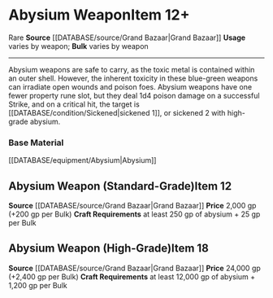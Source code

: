 ﻿---
id: '1409'
item_category: Weapons
item_subcategory: Precious Material Weapons
level: '12'
name: Abysium Weapon
price: 2,000 gp (+200 gp per Bulk)
rarity: Rare
source: '[[DATABASE/source/Grand Bazaar|Grand Bazaar]]'
trait:
- '[[DATABASE/trait/Rare|Rare]]'
type: Item
usage: varies by weapon

---
# Abysium Weapon<span class="item-type">Item 12+</span>

<span class="trait-rare item-trait">Rare</span>
**Source** [[DATABASE/source/Grand Bazaar|Grand Bazaar]]
**Usage** varies by weapon; **Bulk** varies by weapon

---
Abysium weapons are safe to carry, as the toxic metal is contained within an outer shell. However, the inherent toxicity in these blue-green weapons can irradiate open wounds and poison foes. Abysium weapons have one fewer property rune slot, but they deal 1d4 poison damage on a successful Strike, and on a critical hit, the target is [[DATABASE/condition/Sickened|sickened 1]], or sickened 2 with high-grade abysium.

### Base Material

[[DATABASE/equipment/Abysium|Abysium]]

## Abysium Weapon (Standard-Grade)<span class="item-type">Item 12</span>

**Source** [[DATABASE/source/Grand Bazaar|Grand Bazaar]]
**Price** 2,000 gp (+200 gp per Bulk)
**Craft Requirements** at least 250 gp of abysium + 25 gp per Bulk

## Abysium Weapon (High-Grade)<span class="item-type">Item 18</span>

**Source** [[DATABASE/source/Grand Bazaar|Grand Bazaar]]
**Price** 24,000 gp (+2,400 gp per Bulk)
**Craft Requirements** at least 12,000 gp of abysium + 1,200 gp per Bulk